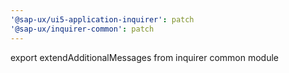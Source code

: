 ```yaml
---
'@sap-ux/ui5-application-inquirer': patch
'@sap-ux/inquirer-common': patch
---
```


export extendAdditionalMessages from inquirer common module
